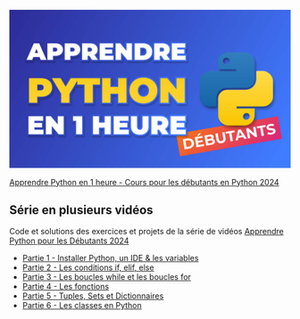 [![Apprendre Python en 1 heure - Cours pour les débutants en Python 2024](apprendre-python.jpg)](https://www.youtube.com/watch?v=5EnpNI2iCZA)

[Apprendre Python en 1 heure - Cours pour les débutants en Python 2024](https://www.youtube.com/watch?v=5EnpNI2iCZA)

## Série en plusieurs vidéos

Code et solutions des exercices et projets de la série de vidéos [Apprendre Python pour les Débutants 2024](https://www.youtube.com/playlist?list=PLeXyx0kOyiXtZfs2wNcIUqVlZBwunS3gO)


- [Partie 1 - Installer Python, un IDE & les variables](partie_1)
- [Partie 2 - Les conditions if, elif, else](partie_2)
- [Partie 3 - Les boucles while et les boucles for](partie_3)
- [Partie 4 - Les fonctions](partie_4)
- [Partie 5 - Tuples, Sets et Dictionnaires](partie_5)
- [Partie 6 - Les classes en Python](partie_6)

